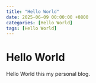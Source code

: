 ```yaml
---
title: "Hello World"
date: 2025-06-09 00:00:00 +0800
categories: [Hello World]
tags: [Hello World]
---
```


# Hello World

Hello World this my personal blog.